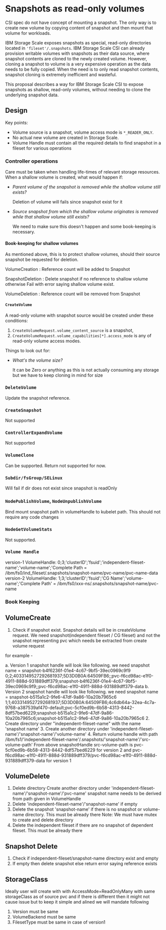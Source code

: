 # Snapshots as read-only volumes

CSI spec do not have concept of mounting a snapshot. The only way is to create
new volume by copying content of snapshot and then mount that volume for
workloads.

IBM Storage Scale exposes snapshots as special, read-only directories
located in `'fileset'/.snapshots`. IBM Storage Scale CSI can already provision
writable volumes with snapshots as their data source, where snapshot contents
are cloned to the newly created volume. However, cloning a snapshot to
volume is a very expensive operation as the data needs to be fully copied.
When the need is to only read snapshot contents, snapshot cloning is extremely
inefficient and wasteful.

This proposal describes a way for IBM Storage Scale CSI to expose snapshots as
shallow, read-only volumes, without needing to clone the underlying snapshot
data.

## Design

Key points:

* Volume source is a snapshot, volume access mode is `*_READER_ONLY`.
* No actual new volume are created in Storage Scale.
* Volume Handle must contain all the required details to find snapshot in a
 fileset for various operations

### Controller operations

Care must be taken when handling life-times of relevant storage resources. When
a shallow volume is created, what would happen if:

* _Parent volume of the snapshot is removed while the shallow volume still
  exists?_

  Deletion of volume will fails since snapshot exist for it

* _Source snapshot from which the shallow volume originates is removed while
  that shallow volume still exists?_

  We need to make sure this doesn't happen and some book-keeping is necessary.

#### Book-keeping for shallow volumes

As mentioned above, this is to protect shallow volumes, should their source
snapshot be requested for deletion.

VolumeCreation : Reference count will be added to Snapshot

SnapshotDeletion : Delete snapshot if no reference to shallow volume otherwise
Fail with error saying shallow volume exist.

VolumeDeletion : Reference count will be removed from Snapshot

#### `CreateVolume`

A read-only volume with snapshot source would be created under these conditions:

1. `CreateVolumeRequest.volume_content_source` is a snapshot,
2. `CreateVolumeRequest.volume_capabilities[*].access_mode` is any of read-only
   volume access modes.

Things to look out for:

* _What's the volume size?_

  It can be Zero or anything as this is not actually consuming any storage but
  we have to keep cloning in mind for size

### `DeleteVolume`

Update the snapshot reference.

### `CreateSnapshot`

Not supported

### `ControllerExpandVolume`

Not supported

### `VolumeClone`

Can be supported. Return not supported for now.

### `Subdir/fsGroup/SELinux`

Will fail if dir does not exist since snapshot is readOnly

### `NodePublishVolume`, `NodeUnpublishVolume`

Bind mount snapshot path in volumeHandle to kubelet path. This should not require any code changes

### `NodeGetVolumeStats`

Not supported.

### `Volume Handle`

version-1 VolumeHandle: 0;3;'clusterID';'fsuid';'independent-fileset-name';'volume-name';'Complete Path = /ibm/fs0/ind_fileset/.snapshots/snapshot-name/pvc-name/pvc-name-data
version-2 VolumeHandle: 1;3;'clusterID';'fsuid';'CG Name';'volume-name';'Complete Path' = /ibm/fs0/xxx-ns/.snapshots/snapshot-name/pvc-name

### Book Keeping

## VolumeCreate

1. Check if snapshot exist. Snapshot details will be in createVolume request. We need snapshot(independent fileset / CG fileset) and not the snapshot representing pvc which needs be extracted from create volume request

for example -

a. Version 1 snapshot handle will look like following. we need snapshot name = snapshot-b4f6236f-01e4-4c67-9bf5-39ec0969c9f9
0;2;4033149527292681937;5D3D0B0A:64509FB6;;pvc-f6cd98ac-e1f0-4911-888d-931889dff379;snapshot-b4f6236f-01e4-4c67-9bf5-39ec0969c9f9;;pvc-f6cd98ac-e1f0-4911-888d-931889dff379-data
b. Version 2 snapshot handle will look like following. we need snapshot name = snapshot-b515a1c2-9fe6-47df-9a86-10a20b7965c6
1;1;4033149527292681937;5D3D0B0A:64509FB6;4c6db64a-32ea-4c7a-9768-a387539af470-default;pvc-5cf0ed9b-6b58-4313-8442-8df57bed6229;snapshot-b515a1c2-9fe6-47df-9a86-10a20b7965c6;snapshot-b515a1c2-9fe6-47df-9a86-10a20b7965c6
2. Create directory under "independent-fileset-name" with the name 'snapshot name'
3. Create another directory under 'independent-fileset-name'/'snapshot-name'/'volume-name'
4. Return volume handle with path /ibm/fs1/'independent-fileset-name'/.snapshots/'snapshot-name'/'src-volume-path'
From above snapshotHandle src-volume-path is pvc-5cf0ed9b-6b58-4313-8442-8df57bed6229 for version 2 and pvc-f6cd98ac-e1f0-4911-888d-931889dff379/pvc-f6cd98ac-e1f0-4911-888d-931889dff379-data for version 1

## VolumeDelete

1. Delete directory Create another directory under 'independent-fileset-name'/'snapshot-name'/'pvc-name'
snapshot name needs to be derived from path given in VolumeHandle
2. Delete 'independent-fileset-name'/'snapshot-name' if empty
3. Delete the snapshot 'snapshot-name' if there is no snapshot or volume-name directory. This must be already there
Note: We must have mutex to create and delete directory
4. Delete the independent fileset if there are no snapshot of dependent fileset. This must be already there

## Snapshot Delete

1. Check if independent-fileset/snapshot-name directory exist and empty
2. If empty then delete snapshot else return error saying reference exists

## StorageClass

Ideally user will create with with AccessMode=ReadOnlyMany with same storageClass as of source pvc and if there is different then it might not cause issue but to keep it simple and alined we will mandate following

1. Version must be same
2. VolumeBackend must be same
3. FilesetType must be same in case of version1
